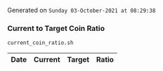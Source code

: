Generated on `Sunday 03-October-2021 at 08:29:38`

### Current to Target Coin Ratio
`current_coin_ratio.sh`

Date|Current|Target|Ratio
---|---|---|---
